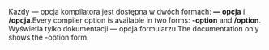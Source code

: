 
<span data-ttu-id="3a920-101">Każdy — opcja kompilatora jest dostępna w dwóch formach: **— opcja** i **/opcja**.</span><span class="sxs-lookup"><span data-stu-id="3a920-101">Every compiler option is available in two forms: **-option** and **/option**.</span></span> <span data-ttu-id="3a920-102">Wyświetla tylko dokumentacji — opcja formularzu.</span><span class="sxs-lookup"><span data-stu-id="3a920-102">The documentation only shows the -option form.</span></span> 
